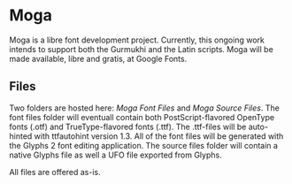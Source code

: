 Moga
====

Moga is a libre font development project. Currently, this ongoing work intends to support both the Gurmukhi and the Latin scripts. Moga will be made available, libre and gratis, at Google Fonts. 

<h2>Files</h2>
Two folders are hosted here: <em>Moga Font Files</em> and <em>Moga Source Files</em>. The font files folder will eventuall contain both PostScript-flavored OpenType fonts (.otf) and TrueType-flavored fonts (.ttf). The .ttf-files will be auto-hinted with ttfautohint version 1.3. All of the font files will be generated with the Glyphs 2 font editing application. The source files folder will contain a native Glyphs file as well a UFO file exported from Glyphs.

All files are offered as-is.